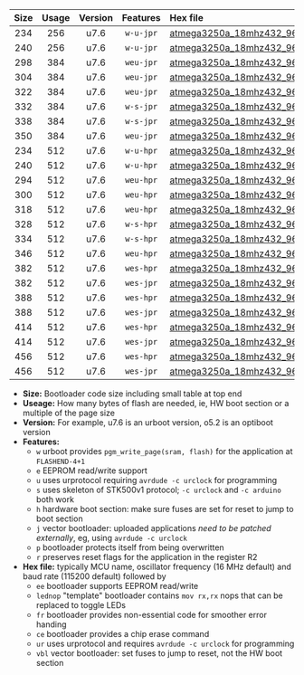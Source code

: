 |Size|Usage|Version|Features|Hex file|
|:-:|:-:|:-:|:-:|:--|
|234|256|u7.6|`w-u-jpr`|[atmega3250a_18mhz432_9600bps_ur_vbl.hex](https://raw.githubusercontent.com/stefanrueger/urboot/main//atmega3250a_18mhz432_9600bps_ur_vbl.hex)|
|240|256|u7.6|`w-u-jpr`|[atmega3250a_18mhz432_9600bps_lednop_ur_vbl.hex](https://raw.githubusercontent.com/stefanrueger/urboot/main//atmega3250a_18mhz432_9600bps_lednop_ur_vbl.hex)|
|298|384|u7.6|`weu-jpr`|[atmega3250a_18mhz432_9600bps_ee_ur_vbl.hex](https://raw.githubusercontent.com/stefanrueger/urboot/main//atmega3250a_18mhz432_9600bps_ee_ur_vbl.hex)|
|304|384|u7.6|`weu-jpr`|[atmega3250a_18mhz432_9600bps_ee_lednop_ur_vbl.hex](https://raw.githubusercontent.com/stefanrueger/urboot/main//atmega3250a_18mhz432_9600bps_ee_lednop_ur_vbl.hex)|
|322|384|u7.6|`weu-jpr`|[atmega3250a_18mhz432_9600bps_ee_lednop_fr_ur_vbl.hex](https://raw.githubusercontent.com/stefanrueger/urboot/main//atmega3250a_18mhz432_9600bps_ee_lednop_fr_ur_vbl.hex)|
|332|384|u7.6|`w-s-jpr`|[atmega3250a_18mhz432_9600bps_vbl.hex](https://raw.githubusercontent.com/stefanrueger/urboot/main//atmega3250a_18mhz432_9600bps_vbl.hex)|
|338|384|u7.6|`w-s-jpr`|[atmega3250a_18mhz432_9600bps_lednop_vbl.hex](https://raw.githubusercontent.com/stefanrueger/urboot/main//atmega3250a_18mhz432_9600bps_lednop_vbl.hex)|
|350|384|u7.6|`weu-jpr`|[atmega3250a_18mhz432_9600bps_ee_lednop_fr_ce_ur_vbl.hex](https://raw.githubusercontent.com/stefanrueger/urboot/main//atmega3250a_18mhz432_9600bps_ee_lednop_fr_ce_ur_vbl.hex)|
|234|512|u7.6|`w-u-hpr`|[atmega3250a_18mhz432_9600bps_ur.hex](https://raw.githubusercontent.com/stefanrueger/urboot/main//atmega3250a_18mhz432_9600bps_ur.hex)|
|240|512|u7.6|`w-u-hpr`|[atmega3250a_18mhz432_9600bps_lednop_ur.hex](https://raw.githubusercontent.com/stefanrueger/urboot/main//atmega3250a_18mhz432_9600bps_lednop_ur.hex)|
|294|512|u7.6|`weu-hpr`|[atmega3250a_18mhz432_9600bps_ee_ur.hex](https://raw.githubusercontent.com/stefanrueger/urboot/main//atmega3250a_18mhz432_9600bps_ee_ur.hex)|
|300|512|u7.6|`weu-hpr`|[atmega3250a_18mhz432_9600bps_ee_lednop_ur.hex](https://raw.githubusercontent.com/stefanrueger/urboot/main//atmega3250a_18mhz432_9600bps_ee_lednop_ur.hex)|
|318|512|u7.6|`weu-hpr`|[atmega3250a_18mhz432_9600bps_ee_lednop_fr_ur.hex](https://raw.githubusercontent.com/stefanrueger/urboot/main//atmega3250a_18mhz432_9600bps_ee_lednop_fr_ur.hex)|
|328|512|u7.6|`w-s-hpr`|[atmega3250a_18mhz432_9600bps.hex](https://raw.githubusercontent.com/stefanrueger/urboot/main//atmega3250a_18mhz432_9600bps.hex)|
|334|512|u7.6|`w-s-hpr`|[atmega3250a_18mhz432_9600bps_lednop.hex](https://raw.githubusercontent.com/stefanrueger/urboot/main//atmega3250a_18mhz432_9600bps_lednop.hex)|
|346|512|u7.6|`weu-hpr`|[atmega3250a_18mhz432_9600bps_ee_lednop_fr_ce_ur.hex](https://raw.githubusercontent.com/stefanrueger/urboot/main//atmega3250a_18mhz432_9600bps_ee_lednop_fr_ce_ur.hex)|
|382|512|u7.6|`wes-hpr`|[atmega3250a_18mhz432_9600bps_ee.hex](https://raw.githubusercontent.com/stefanrueger/urboot/main//atmega3250a_18mhz432_9600bps_ee.hex)|
|382|512|u7.6|`wes-jpr`|[atmega3250a_18mhz432_9600bps_ee_vbl.hex](https://raw.githubusercontent.com/stefanrueger/urboot/main//atmega3250a_18mhz432_9600bps_ee_vbl.hex)|
|388|512|u7.6|`wes-hpr`|[atmega3250a_18mhz432_9600bps_ee_lednop.hex](https://raw.githubusercontent.com/stefanrueger/urboot/main//atmega3250a_18mhz432_9600bps_ee_lednop.hex)|
|388|512|u7.6|`wes-jpr`|[atmega3250a_18mhz432_9600bps_ee_lednop_vbl.hex](https://raw.githubusercontent.com/stefanrueger/urboot/main//atmega3250a_18mhz432_9600bps_ee_lednop_vbl.hex)|
|414|512|u7.6|`wes-hpr`|[atmega3250a_18mhz432_9600bps_ee_lednop_fr.hex](https://raw.githubusercontent.com/stefanrueger/urboot/main//atmega3250a_18mhz432_9600bps_ee_lednop_fr.hex)|
|414|512|u7.6|`wes-jpr`|[atmega3250a_18mhz432_9600bps_ee_lednop_fr_vbl.hex](https://raw.githubusercontent.com/stefanrueger/urboot/main//atmega3250a_18mhz432_9600bps_ee_lednop_fr_vbl.hex)|
|456|512|u7.6|`wes-hpr`|[atmega3250a_18mhz432_9600bps_ee_lednop_fr_ce.hex](https://raw.githubusercontent.com/stefanrueger/urboot/main//atmega3250a_18mhz432_9600bps_ee_lednop_fr_ce.hex)|
|456|512|u7.6|`wes-jpr`|[atmega3250a_18mhz432_9600bps_ee_lednop_fr_ce_vbl.hex](https://raw.githubusercontent.com/stefanrueger/urboot/main//atmega3250a_18mhz432_9600bps_ee_lednop_fr_ce_vbl.hex)|

- **Size:** Bootloader code size including small table at top end
- **Useage:** How many bytes of flash are needed, ie, HW boot section or a multiple of the page size
- **Version:** For example, u7.6 is an urboot version, o5.2 is an optiboot version
- **Features:**
  + `w` urboot provides `pgm_write_page(sram, flash)` for the application at `FLASHEND-4+1`
  + `e` EEPROM read/write support
  + `u` uses urprotocol requiring `avrdude -c urclock` for programming
  + `s` uses skeleton of STK500v1 protocol; `-c urclock` and `-c arduino` both work
  + `h` hardware boot section: make sure fuses are set for reset to jump to boot section
  + `j` vector bootloader: uploaded applications *need to be patched externally*, eg, using `avrdude -c urclock`
  + `p` bootloader protects itself from being overwritten
  + `r` preserves reset flags for the application in the register R2
- **Hex file:** typically MCU name, oscillator frequency (16 MHz default) and baud rate (115200 default) followed by
  + `ee` bootloader supports EEPROM read/write
  + `lednop` "template" bootloader contains `mov rx,rx` nops that can be replaced to toggle LEDs
  + `fr` bootloader provides non-essential code for smoother error handing
  + `ce` bootloader provides a chip erase command
  + `ur` uses urprotocol and requires `avrdude -c urclock` for programming
  + `vbl` vector bootloader: set fuses to jump to reset, not the HW boot section

